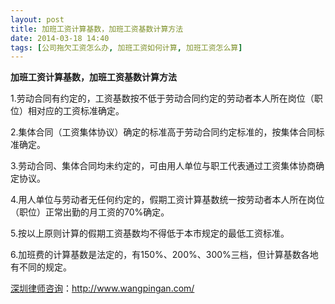```yaml
---
layout: post
title: 加班工资计算基数，加班工资基数计算方法
date: 2014-03-18 14:40
tags: [公司拖欠工资怎么办, 加班工资如何计算, 加班工资怎么算]
---
```

<strong>加班工资计算基数，加班工资基数计算方法</strong>

1.劳动合同有约定的，工资基数按不低于劳动合同约定的劳动者本人所在岗位（职位）相对应的工资标准确定。

2.集体合同（工资集体协议）确定的标准高于劳动合同约定标准的，按集体合同标准确定。

3.劳动合同、集体合同均未约定的，可由用人单位与职工代表通过工资集体协商确定协议。

4.用人单位与劳动者无任何约定的，假期工资计算基数统一按劳动者本人所在岗位（职位）正常出勤的月工资的70%确定。

5.按以上原则计算的假期工资基数均不得低于本市规定的最低工资标准。

6.加班费的计算基数是法定的，有150%、200%、300%三档，但计算基数各地有不同的规定。

<a href="http://www.wangpingan.com/">深圳律师咨询</a>：<a href="http://www.wangpingan.com/">http://www.wangpingan.com/</a>

